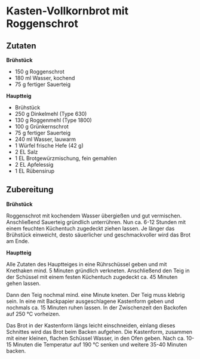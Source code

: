 # Kasten-Vollkornbrot mit Roggenschrot

## Zutaten

**Brühstück**

* 150 g Roggenschrot
* 180 ml Wasser, kochend
* 75 g fertiger Sauerteig

**Hauptteig**

* Brühstück
* 250 g Dinkelmehl (Type 630)
* 130 g Roggenmehl (Type 1800)
* 100 g Grünkernschrot
* 75 g fertiger Sauerteig
* 240 ml Wasser, lauwarm
* 1 Würfel frische Hefe (42 g)
* 2 EL Salz
* 1 EL Brotgewürzmischung, fein gemahlen
* 2 EL Apfelessig
* 1 EL Rübensirup

## Zubereitung

**Brühstück**

Roggenschrot mit kochendem Wasser übergießen und gut vermischen. Anschließend Sauerteig gründlich unterrühren. Nun ca. 6-12 Stunden mit einem feuchten Küchentuch zugedeckt ziehen lassen. Je länger das Brühstück einweicht, desto säuerlicher und geschmackvoller wird das Brot am Ende.

**Hauptteig**

Alle Zutaten des Hauptteiges in eine Rührschüssel geben und mit Knethaken mind. 5 Minuten gründlich verkneten. Anschließend den Teig in der Schüssel mit einem festen Küchentuch zugedeckt ca. 45 Minuten gehen lassen.

Dann den Teig nochmal mind. eine Minute kneten. Der Teig muss klebrig sein. In eine mit Backpapier ausgeschlagene Kastenform geben und nochmals ca. 15 Minuten ruhen lassen. In der Zwischenzeit den Backofen auf 250 °C vorheizen.

Das Brot in der Kastenform längs leicht einschneiden, einlang dieses Schnittes wird das Brot beim Backen aufgehen. Die Kastenform, zusammen mit einer kleinen, flachen Schüssel Wasser, in den Ofen geben. Nach ca. 10-15 Minuten die Temperatur auf 190 °C senken und weitere 35-40 Minuten backen.





